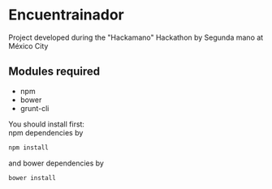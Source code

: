 # Encuentrainador 
Project developed during the "Hackamano" Hackathon by Segunda mano at México City

## Modules required
 - npm
 - bower
 - grunt-cli

You should install first:  
npm dependencies by
```sh
npm install
````
and bower dependencies by
```sh
bower install
````
